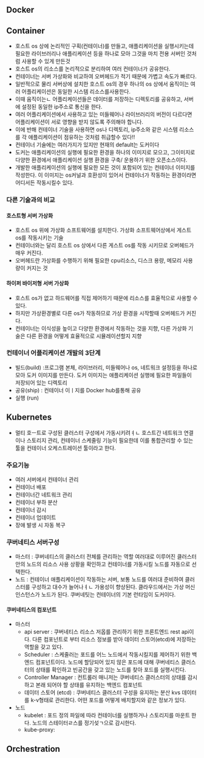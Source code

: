 ## Docker
## Container
- 호스트 os 상에 논리적인 구획(컨테이너)를 만들고, 애플리케이션을 실행시키는데 필요한 라이브러리나 애플리케이션 등을 하나로 모아 그것을 마치 전용 서버인 것처럼 사용할 수 있게 만든것   
- 호스트 os의 리소스를 논리적으로 분리하여 여러 컨테이너가 공유한다.
- 컨테이너는 서버 가상화와 비교하여 오버헤드가 적기 때문에 가볍고 속도가 빠르다.
- 일반적으로 물리 서버상에 설치한 호스트 os의 경우 하나의 os 상에서 움직이는 여러 어플리케이션은 동일한 시스템 리소스를사용한다.
- 이때 움직이는ㄴ 어플리케이션들은 데이터를 저장하는 디렉토리를 공유하고, 서버에 설정된 동일한 ip주소로 통신을 한다.
- 여러 어플리케이션에서 사용하고 있는 미들웨어나 라이브러리의 버전이 다르다면 어플리케이션이 서로 영향을 받지 않도록 주의해야 합니다.
- 이에 반해 컨테이너 기술을 사용하면 os나 디렉토리, ip주소와 같은 시스템 리소스를 각 애플리케이션이 점유하는 것처럼 취급할수 있다!!
- 컨테이너 기술에는 여러가지가 있지만 현재의 default는 도커이다
- 도커는 애플리케이션의 실행에 필요한 환경을 하나의 이미지로 모으고, 그이미지로 다양한 환경에서 애플리케이션 실행 환경을 구축/ 운용하기 위한 오픈소스이다.
- 개발한 애플리케이션의 실행에 필요한 모든 것이 포함되어 있는 컨테이너 이미지를 작성한다. 이 이미지는 os커널과 호환성이 있어서 컨테이너가 작동하는 환경이라면 어디서든 작동시킬수 있다. 
### 다른 기술과의 비교
#### 호스트형 서버 가상화
- 호스트 os 위에 가상화 소프트웨어를 설치한다. 가상화 소프트웨어상에서 게스트 os를 작동시키는 기술
- 컨테이너와는 달리 호스트 os 상에서 다른 게스트 os를 작동 시키므로 오버헤드가 매우 커진다.
- 오버헤드란 가상화를 수행하기 위해 필요한 cpu리소스, 디스크 용량, 메모리 사용량이 커지는 것 
#### 하이퍼 바이저형 서버 가상화
- 호스트 os가 없고 하드웨어를 직접 제어하기 때문에 리소스를 효율적으로 사용할 수 있다.
- 하지만 가상환경별로 다른 os가 작동하므로 가상 환경을 시작할때 오버헤드가 커진다.
- 컨테이너는 이식성을 높이고 다양한 환경에서 작동하는 것을 지향, 다른 가상화 기술은 다른 환경을 어떻게 효율적으로 시뮬레이션할지 지향
### 컨테이너 어플리케이션 개발의 3단계
- 빌드(build) :프로그램 본체, 라이브러리, 미들웨어나 os, 네트워크 설정등을 하나로 모아 도커 이미지를 만든다. 도커 이미지는 애플리케이션 실행에 필요한 파일들이 저장되어 있는 디렉토리
- 공유(ship) : 컨테이너 이ㅣ지를 Docker hub를통해 공유
- 실행 (run)
## Kubernetes
- 멀티 호ㅡ트로 구성된 클러스터 구성에서 가동시키려ㅕㄴ 호스트간 네트워크 연결이나 스토리지 관리, 컨테이너 스케줄링 기능이 필요한데 이를 통합관리할 수 있는 툴을 컨테이너 오케스트레이션 툴이라고 한다.
### 주요기능
- 여러 서버에서 컨테이너 관리
- 컨테이너 배포
- 컨테이너간 네트워크 관리
- 컨테이너 부하 분산
- 컨테이너 감시
- 컨테이너 업데이트
- 장애 발생 시 자동 복구
### 쿠버네티스 서버구성
- 마스터 : 쿠버네티스의 클러스터 전체를 관리하는 역할 여러대로 이루어진 클러스터 안의 노드의 리소스 사용 상황을 확인하고 컨테이너를 가동시킬 노드를 자동으로 선택한다. 
- 노드 : 컨테이너 애플리케이션이 작동하는 서버, 보통 노드를 여러대 준비하여 클러스터를 구성하고 대수가 늘어나ㅕㄴ 가용성이 향상된다. 클라우드에서는 가상 머신 인스턴스가 노드가 된다. 쿠버네팃는 컨테이너의 기본 런타임이 도커이다. 
#### 쿠버네티스의 컴포넌트
- 마스터 
  - api server : 쿠버네티스 리소스 저옵를 관리하기 위한 프론트엔드 rest api이다. 다른 컴포넌트로 부터 리소스 정보를 받아 데이터 스토어(etcd)에 저장하는 역할을 갖고 있다.
  - Scheduler : 스케줄러는 포드를 어느 노드에서 작동시킬지를 제어하기 위한 백엔드 컴포넌트이다. 노드에 할당되어 있지 않은 포드에 대해 쿠버네티스 클러스터의 상태를 확인하고 빈공간을 갖고 있는 노드를 찾아 포드를 실행시킨다.
  - Controller Manager : 컨트롤러 매니저는 쿠버네티스 클러스터의 상태를 감시하고 본래 되어야 할 상태를 유지하는 백엔드 컴포넌트
  - 데이터 스토어 (etcd) : 쿠버네티스 클러스터 구성을 유지하는 분산 kvs 데이터를 k-v형태로 관리한다. 어떤 포드를 어떻게 배치할지와 같은 정보가 있다.
- 노드
  - kubelet : 포드 정의 파일에 따라 컨테이너를 실행하거나 스토리지를 마운트 한다. 노드의 스테이터ㄹ스를 정기섲ㄱ으로 감시한다.
  - kube-proxy: 
## Orchestration
